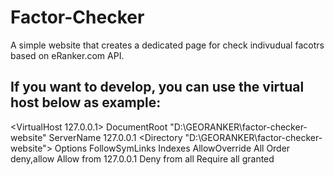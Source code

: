 # Factor-Checker
A simple website that creates a dedicated page for check indivudual facotrs based on eRanker.com API.

## If you want to develop, you can use the virtual host below as example:
<VirtualHost 127.0.0.1>
    DocumentRoot "D:\GEORANKER\factor-checker-website"
    ServerName 127.0.0.1
    <Directory "D:\GEORANKER\factor-checker-website">
            Options FollowSymLinks Indexes
            AllowOverride All
            Order deny,allow
            Allow from 127.0.0.1
            Deny from all
            Require all granted
    </Directory>
</VirtualHost>